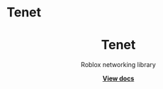 # Tenet
<div align="center">
	<h1>Tenet</h1>
	<p>Roblox networking library</p>
	<a href="https://revvy02.github.io/Tenet/"><strong>View docs</strong></a>
</div>
<!--moonwave-hide-before-this-line-->
